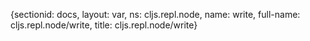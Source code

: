 {sectionid: docs, layout: var, ns: cljs.repl.node, name: write, full-name: cljs.repl.node/write,
  title: cljs.repl.node/write}
